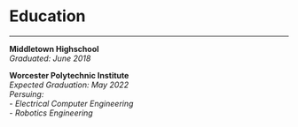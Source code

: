 # **Education**  
___

**Middletown Highschool**  
_Graduated: June 2018_

**Worcester Polytechnic Institute**  
_Expected Graduation: May 2022_  
_Persuing:_   
	- _Electrical Computer Engineering_  
	- _Robotics Engineering_
